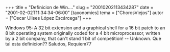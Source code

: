 +++
title = "Definicion de Win...."
slug = "20010202113434287"
date = "2001-02-02T11:34:34-06:00"
[taxonomies]
tema = ["ChorosViejos"]
autor = ["Oscar Ulises López Escárcega"]
+++

Windows 95: A 32 bit extension and a graphical shell for a 16 bit patch
to an 8 bit operating system originally coded for a 4 bit
microprocessor, written by a 2 bit company, that can't stand 1 bit of
competition! --
Unknown.
Que tal esta definicion??
Saludos, Requiem77
